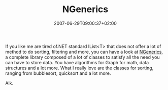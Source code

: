 ﻿---
title: "NGenerics"
description: ""
date: 2007-06-29T09:00:37+02:00
draft: false
tags: [NET framework]
categories: [NET framework]
---
If you like me are tired of.NET standard IList&lt;T&gt; that does not offer a lot of method to do sorting, filtering and more, you can have a look at [NGenerics](http://www.codeplex.com/NGenerics/), a complete library composed of a lot of classes to satisfy all the need you can have to store data. You have algorithms for Graph for math, data structures and a lot more. What I really love are the classes for sorting, ranging from bubblesort, quicksort and a lot more.

Alk.
